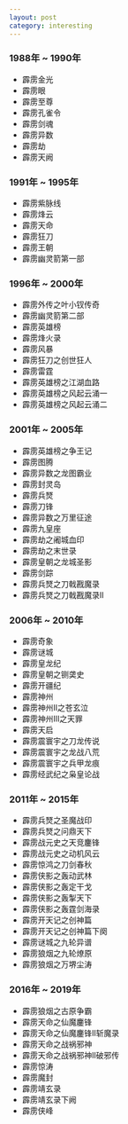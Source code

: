 ```yaml
---
layout: post
category: interesting
---
```


### 1988年 ~ 1990年
- 霹雳金光
- 霹雳眼
- 霹雳至尊
- 霹雳孔雀令
- 霹雳剑魂
- 霹雳异数
- 霹雳劫
- 霹雳天阙

### 1991年 ~ 1995年
- 霹雳紫脉线
- 霹雳烽云
- 霹雳天命
- 霹雳狂刀
- 霹雳王朝
- 霹雳幽灵箭第一部

### 1996年 ~ 2000年
- 霹雳外传之叶小钗传奇
- 霹雳幽灵箭第二部
- 霹雳英雄榜
- 霹雳烽火录
- 霹雳风暴
- 霹雳狂刀之创世狂人
- 霹雳雷霆
- 霹雳英雄榜之江湖血路
- 霹雳英雄榜之风起云涌一
- 霹雳英雄榜之风起云涌二

### 2001年 ~ 2005年
- 霹雳英雄榜之争王记
- 霹雳图腾
- 霹雳异数之龙图霸业
- 霹雳封灵岛
- 霹雳兵燹
- 霹雳刀锋
- 霹雳异数之万里征途
- 霹雳九皇座
- 霹雳劫之阇城血印
- 霹雳劫之末世录
- 霹雳皇朝之龙城圣影
- 霹雳剑踪
- 霹雳兵燹之刀戟戡魔录
- 霹雳兵燹之刀戟戡魔录Ⅱ

### 2006年 ~ 2010年
- 霹雳奇象
- 霹雳谜城
- 霹雳皇龙纪
- 霹雳皇朝之铡䶮史
- 霹雳开疆纪
- 霹雳神州
- 霹雳神州Ⅱ之苍玄泣
- 霹雳神州Ⅲ之天罪
- 霹雳天启
- 霹雳震寰宇之刀龙传说
- 霹雳震寰宇之龙战八荒
- 霹雳震寰宇之兵甲龙痕
- 霹雳经武纪之枭皇论战

### 2011年 ~ 2015年
- 霹雳兵燹之圣魔战印
- 霹雳兵燹之问鼎天下
- 霹雳战元史之天竞鏖锋
- 霹雳战元史之动机风云
- 霹雳惊鸿之刀剑春秋
- 霹雳侠影之轰动武林
- 霹雳侠影之轰定干戈
- 霹雳侠影之轰掣天下
- 霹雳侠影之轰霆剑海录
- 霹雳开天记之创神篇
- 霹雳开天记之创神篇下阕
- 霹雳谜城之九轮异谱
- 霹雳狼烟之九轮燎原
- 霹雳狼烟之万堺尘涛

### 2016年 ~ 2019年
- 霹雳狼烟之古原争霸
- 霹雳天命之仙魔鏖锋
- 霹雳天命之仙魔鏖锋II斩魔录
- 霹雳天命之战祸邪神
- 霹雳天命之战祸邪神II破邪传
- 霹雳惊涛
- 霹雳魔封
- 霹雳靖玄录
- 霹雳靖玄录下阙
- 霹雳侠峰